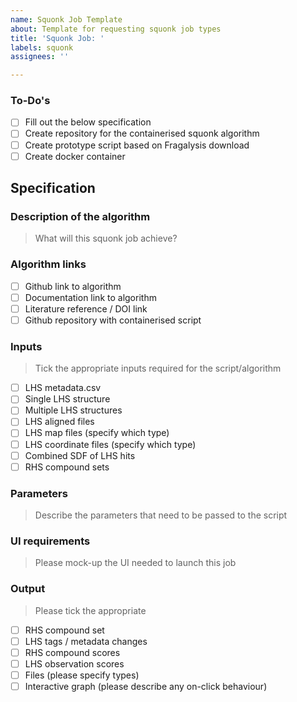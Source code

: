 ```yaml
---
name: Squonk Job Template
about: Template for requesting squonk job types
title: 'Squonk Job: '
labels: squonk
assignees: ''

---
```


### To-Do's

- [ ] Fill out the below specification
- [ ] Create repository for the containerised squonk algorithm
- [ ] Create prototype script based on Fragalysis download
- [ ] Create docker container

## Specification

### Description of the algorithm

> What will this squonk job achieve?

### Algorithm links

- [ ] Github link to algorithm
- [ ] Documentation link to algorithm
- [ ] Literature reference / DOI link
- [ ] Github repository with containerised script

### Inputs

> Tick the appropriate inputs required for the script/algorithm

- [ ] LHS metadata.csv
- [ ] Single LHS structure
- [ ] Multiple LHS structures
- [ ] LHS aligned files
- [ ] LHS map files (specify which type)
- [ ] LHS coordinate files (specify which type)
- [ ] Combined SDF of LHS hits
- [ ] RHS compound sets

### Parameters

> Describe the parameters that need to be passed to the script

### UI requirements

> Please mock-up the UI needed to launch this job

### Output

> Please tick the appropriate

- [ ] RHS compound set
- [ ] LHS tags / metadata changes
- [ ] RHS compound scores
- [ ] LHS observation scores
- [ ] Files (please specify types)
- [ ] Interactive graph (please describe any on-click behaviour)
